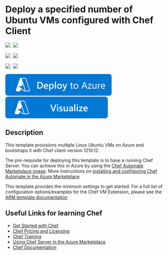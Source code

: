 # Deploy a specified number of Ubuntu VMs configured with Chef Client

<IMG SRC="https://azurequickstartsservice.blob.core.windows.net/badges/multi-vm-chef-template-ubuntu-vm/PublicLastTestDate.svg" />&nbsp;
<IMG SRC="https://azurequickstartsservice.blob.core.windows.net/badges/multi-vm-chef-template-ubuntu-vm/PublicDeployment.svg" />&nbsp;

<IMG SRC="https://azurequickstartsservice.blob.core.windows.net/badges/multi-vm-chef-template-ubuntu-vm/FairfaxLastTestDate.svg" />&nbsp;
<IMG SRC="https://azurequickstartsservice.blob.core.windows.net/badges/multi-vm-chef-template-ubuntu-vm/FairfaxDeployment.svg" />&nbsp;

<IMG SRC="https://azurequickstartsservice.blob.core.windows.net/badges/multi-vm-chef-template-ubuntu-vm/BestPracticeResult.svg" />&nbsp;
<IMG SRC="https://azurequickstartsservice.blob.core.windows.net/badges/multi-vm-chef-template-ubuntu-vm/CredScanResult.svg" />&nbsp;

[![Deploy to Azure](https://raw.githubusercontent.com/Azure/azure-quickstart-templates/master/1-CONTRIBUTION-GUIDE/images/deploytoazure.svg)](https://portal.azure.com/#create/Microsoft.Template/uri/https%3A%2F%2Fraw.githubusercontent.com%2FAzure%2Fazure-quickstart-templates%2Fmaster%2Fmulti-vm-chef-template-ubuntu-vm%2Fazuredeploy.json) [![Visualize](https://raw.githubusercontent.com/Azure/azure-quickstart-templates/master/1-CONTRIBUTION-GUIDE/images/visualizebutton.svg)](http://armviz.io/#/?load=https%3A%2F%2Fraw.githubusercontent.com%2FAzure%2Fazure-quickstart-templates%2Fmaster%2Fmulti-vm-chef-template-ubuntu-vm%2Fazuredeploy.json)

## Description

This template provisions multiple Linux Ubuntu VMs on Azure and bootstraps it with Chef client version 1210.12.

The pre-requisite for deploying this template is to have a running Chef Server. You can achieve this in Azure by using the [Chef Automate Marketplace image](https://azuremarketplace.microsoft.com/en-us/marketplace/apps/chef-software.chef-automate?tab=Overview).  More instructions on [installing and configuring Chef Automate in the Azure Marketplace](https://docs.chef.io/azure_portal.html)

This template provides the minimum settings to get started. For a full list of configuration options/examples for the Chef VM Extension, please see the [ARM template documentation](https://docs.chef.io/azure_portal.html#azure-resource-manager-arm-templates)

## Useful Links for learning Chef

- [Get Started with Chef](http://learn.chef.io/)
- [Chef Pricing and Licensing](https://www.chef.io/chef/#plans-and-pricing)
- [Chef Training](https://www.chef.io/training/)
- [Using Chef Server in the Azure Marketplace](https://docs.chef.io/azure_portal.html)
- [Chef Documentation](http://docs.chef.io/)

